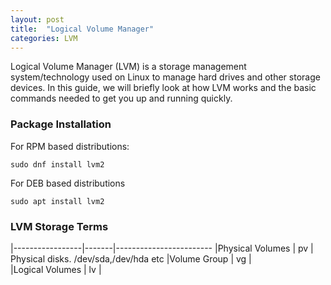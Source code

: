 ```yaml
---
layout: post
title:  "Logical Volume Manager"
categories: LVM
---
```


Logical Volume Manager (LVM) is a storage management system/technology used on Linux to manage hard drives and other storage devices. 
In this guide, we will briefly look at how LVM works and the basic commands needed to get you up and running quickly.

### **Package Installation**
For RPM based distributions:
```
sudo dnf install lvm2
```
For DEB based distributions
```
sudo apt install lvm2
```

### **LVM Storage Terms**

|-----------------|-------|------------------------
|Physical Volumes |  pv   |  Physical disks. /dev/sda,/dev/hda etc
|Volume Group     |  vg   |   
|Logical Volumes  |  lv   |   

